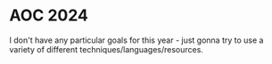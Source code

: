# AOC 2024

I don't have any particular goals for this year - just gonna try to use a variety of different techniques/languages/resources.
